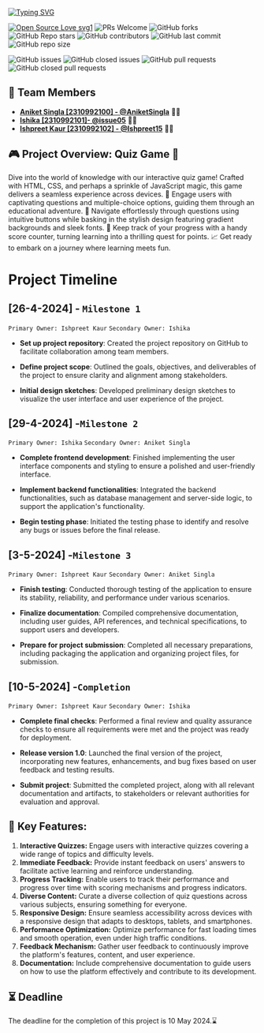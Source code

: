  <a href="https://git.io/typing-svg"><img src="https://readme-typing-svg.demolab.com?font=Fira+Code&weight=600&size=59&pause=1000&color=F7163E&random=false&width=900&height=90&lines=QUIZ+GAME" alt="Typing SVG" /></a>

[![Open Source Love svg1](https://badges.frapsoft.com/os/v1/open-source.svg?v=103)](https://github.com/ellerbrock/open-source-badges/)
![PRs Welcome](https://img.shields.io/badge/PRs-welcome-brightgreen.svg?style=flat)
![GitHub forks](https://img.shields.io/github/forks/Ishpreet15/SCM_PG-04)
![GitHub Repo stars](https://img.shields.io/github/stars/Ishpreet15/SCM_PG-04)
![GitHub contributors](https://img.shields.io/github/contributors/Ishpreet15/SCM_PG-04)
![GitHub last commit](https://img.shields.io/github/last-commit/Ishpreet15/SCM_PG-04)
![GitHub repo size](https://img.shields.io/github/repo-size/Ishpreet15/SCM_PG-04)


![GitHub issues](https://img.shields.io/github/issues/Ishpreet15/SCM_PG-04)
![GitHub closed issues](https://img.shields.io/github/issues-closed-raw/Ishpreet15/SCM_PG-04)
![GitHub pull requests](https://img.shields.io/github/issues-pr/Ishpreet15/SCM_PG-04)
![GitHub closed pull requests](https://img.shields.io/github/issues-pr-closed/Ishpreet15/SCM_PG-04)


## 🚀 Team Members
- **[Aniket Singla [2310992100] - @AniketSingla](https://github.com/AniketSingla)** 🧑‍💻
- **[Ishika [2310992101]- @issue05](https://github.com/issue05)** 👩‍💻
- **[Ishpreet Kaur [2310992102] - @Ishpreet15](https://github.com/Ishpreet15)** 👩‍💼

## 🎮 Project Overview: Quiz Game 🧠

Dive into the world of knowledge with our interactive quiz game! Crafted with HTML, CSS, and perhaps a sprinkle of JavaScript magic, this game delivers a seamless experience across devices. 🌟 Engage users with captivating questions and multiple-choice options, guiding them through an educational adventure. 🚀 Navigate effortlessly through questions using intuitive buttons while basking in the stylish design featuring gradient backgrounds and sleek fonts. 🎨 Keep track of your progress with a handy score counter, turning learning into a thrilling quest for points. 📈 Get ready to embark on a journey where learning meets fun.

# Project Timeline

## [26-4-2024] - ` Milestone 1 `

`Primary Owner: Ishpreet Kaur`
`Secondary Owner: Ishika`

- **Set up project repository**: Created the project repository on GitHub to facilitate collaboration among team members.
  
- **Define project scope**: Outlined the goals, objectives, and deliverables of the project to ensure clarity and alignment among stakeholders.
  
- **Initial design sketches**: Developed preliminary design sketches to visualize the user interface and user experience of the project.
  
## [29-4-2024] -` Milestone 2 `

`Primary Owner: Ishika`
`Secondary Owner: Aniket Singla`

- **Complete frontend development**: Finished implementing the user interface components and styling to ensure a polished and user-friendly interface.
  
- **Implement backend functionalities**: Integrated the backend functionalities, such as database management and server-side logic, to support the application's functionality.
  
- **Begin testing phase**: Initiated the testing phase to identify and resolve any bugs or issues before the final release.

## [3-5-2024] -` Milestone 3 `

`Primary Owner: Ishpreet Kaur`
`Secondary Owner: Aniket Singla`

- **Finish testing**: Conducted thorough testing of the application to ensure its stability, reliability, and performance under various scenarios.
  
- **Finalize documentation**: Compiled comprehensive documentation, including user guides, API references, and technical specifications, to support users and developers.
  
- **Prepare for project submission**: Completed all necessary preparations, including packaging the application and organizing project files, for submission.

## [10-5-2024] -` Completion `

`Primary Owner: Ishpreet Kaur`
`Secondary Owner: Ishika`

- **Complete final checks**: Performed a final review and quality assurance checks to ensure all requirements were met and the project was ready for deployment.
  
- **Release version 1.0**: Launched the final version of the project, incorporating new features, enhancements, and bug fixes based on user feedback and testing results.
  
- **Submit project**: Submitted the completed project, along with all relevant documentation and artifacts, to stakeholders or relevant authorities for evaluation and approval.


## 🚀 Key Features:

1. **Interactive Quizzes:** Engage users with interactive quizzes covering a wide range of topics and difficulty levels.
2. **Immediate Feedback:** Provide instant feedback on users' answers to facilitate active learning and reinforce understanding.
3. **Progress Tracking:** Enable users to track their performance and progress over time with scoring mechanisms and progress indicators.
4. **Diverse Content:** Curate a diverse collection of quiz questions across various subjects, ensuring something for everyone.
5. **Responsive Design:** Ensure seamless accessibility across devices with a responsive design that adapts to desktops, tablets, and smartphones.
6. **Performance Optimization:** Optimize performance for fast loading times and smooth operation, even under high traffic conditions.
7. **Feedback Mechanism:** Gather user feedback to continuously improve the platform's features, content, and user experience.
8. **Documentation:** Include comprehensive documentation to guide users on how to use the platform effectively and contribute to its development.


## ⏳ Deadline
The deadline for the completion of this project is 10 May 2024.⌛
